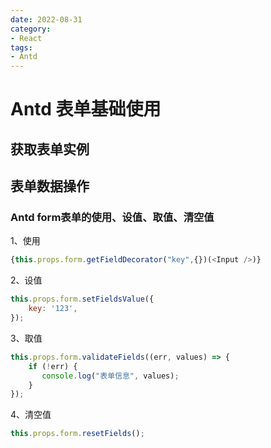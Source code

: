 ```yaml
---
date: 2022-08-31
category:
- React
tags:
- Antd
---
```


# Antd 表单基础使用

## 获取表单实例


## 表单数据操作

### Antd form表单的使用、设值、取值、清空值

1、使用

```js
{this.props.form.getFieldDecorator("key",{})(<Input />)}
```

2、设值

```js
this.props.form.setFieldsValue({
    key: '123',
});
```

3、取值

```js
this.props.form.validateFields((err, values) => {
    if (!err) {
       console.log("表单信息", values);
    }
});
```

4、清空值

```js
this.props.form.resetFields();
```

